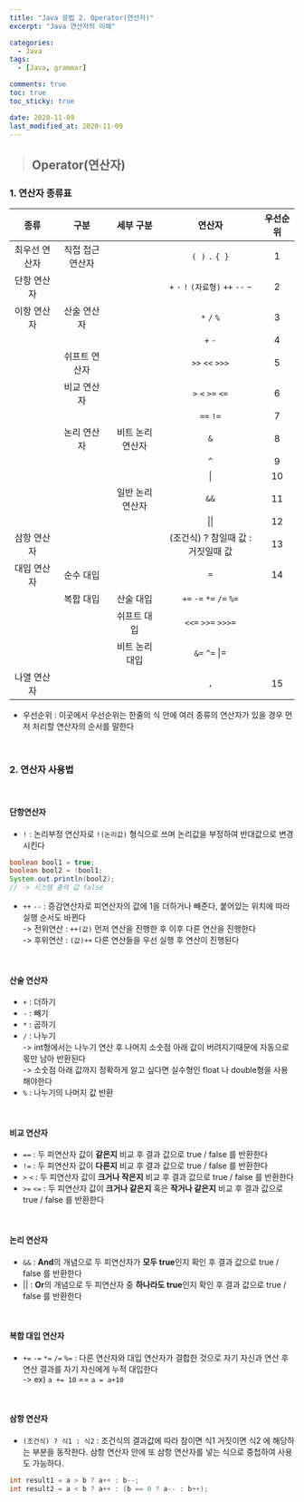 ```yaml
---
title: "Java 문법 2. Operator(연산자)"
excerpt: "Java 연산자의 이해"

categories:
  - Java
tags:
  - [Java, grammar]

comments: true
toc: true
toc_sticky: true

date: 2020-11-09
last_modified_at: 2020-11-09
---
```


> ## Operator(연산자)

### 1. 연산자 종류표

|     종류      |       구분       |    세부 구분     |                연산자                | 우선순위 |
| :-----------: | :--------------: | :--------------: | :----------------------------------: | :------: |
| 최우선 연산자 | 직접 접근 연산자 |                  |           `( )` `.` `{ }`            |    1     |
|  단항 연산자  |                  |                  | `+` `-` `!` `(자료형)` `++` `--` `~` |    2     |
|  이항 연산자  |   산술 연산자    |                  |             `*` `/` `%`              |    3     |
|               |                  |                  |               `+` `-`                |    4     |
|               |  쉬프트 연산자   |                  |           `>>` `<<` `>>>`            |    5     |
|               |   비교 연산자    |                  |          `>` `<` `>=` `<=`           |    6     |
|               |                  |                  |              `==` `!=`               |    7     |
|               |   논리 연산자    | 비트 논리 연산자 |                 `&`                  |    8     |
|               |                  |                  |                 `^`                  |    9     |
|               |                  |                  |                  \|                  |    10    |
|               |                  | 일반 논리 연산자 |                 `&&`                 |    11    |
|               |                  |                  |                 \|\|                 |    12    |
|  삼항 연산자  |                  |                  |  (조건식) ? 참일때 값 : 거짓일때 값  |    13    |
|  대입 연산자  |    순수 대입     |                  |                 `=`                  |    14    |
|               |    복합 대입     |    산술 대입     |       `+=` `-=` `*=` `/=` `%=`       |          |
|               |                  |   쉬프트 대입    |          `<<=` `>>=` `>>>=`          |          |
|               |                  |  비트 논리 대입  |            `&=` `^=` \|=             |          |
|  나열 연산자  |                  |                  |                 `,`                  |    15    |

- 우선순위 : 이곳에서 우선순위는 한줄의 식 안에 여러 종류의 연산자가 있을 경우 먼저 처리할 연산자의 순서를 말한다

<br>

### 2. 연산자 사용법

<br>

#### 단항연산자

- `!` : 논리부정 연산자로 `!(논리값)` 형식으로 쓰며 논리값을 부정하여 반대값으로 변경시킨다

```java
boolean bool1 = true;
boolean bool2 = !bool1;
System.out.println(bool2);
// -> 시스템 출력 값 false
```

- `++` `--` : 증감연산자로 피연산자의 값에 1을 더하거나 빼준다, 붙어있는 위치에 따라 실행 순서도 바뀐다  
  -> 전위연산 : `++(값)` 먼저 연산을 진행한 후 이후 다른 연산을 진행한다  
  -> 후위연산 : `(값)++` 다른 연산들을 우선 실행 후 연산이 진행된다

<br>

#### 산술 연산자

- `+` : 더하기
- `-` : 빼기
- `*` : 곱하기
- `/` : 나누기  
  -> int형에서는 나누기 연산 후 나머지 소숫점 아래 값이 버려지기때문에 자동으로 몫만 남아 반환된다  
  -> 소숫점 아래 값까지 정확하게 알고 싶다면 실수형인 float 나 double형을 사용해야한다
- `%` : 나누기의 나머지 값 반환

<br>

#### 비교 연산자

- `==` : 두 피연산자 값이 **같은지** 비교 후 결과 값으로 true / false 를 반환한다
- `!=` : 두 피연산자 값이 **다른지** 비교 후 결과 값으로 true / false 를 반환한다
- `>` `<` : 두 피연산자 값이 **크거나 작은지** 비교 후 결과 값으로 true / false 를 반환한다
- `>=` `<=` : 두 피연산자 값이 **크거나 같은지** 혹은 **작거나 같은지** 비교 후 결과 값으로 true / false 를 반환한다

<br>

#### 논리 연산자

- `&&` : **And**의 개념으로 두 피연산자가 **모두 true**인지 확인 후 결과 값으로 true / false 를 반환한다
- \|\| : **Or**의 개념으로 두 피연산자 중 **하나라도 true**인지 확인 후 결과 값으로 true / false 를 반환한다

<br>

#### 복합 대입 연산자

- `+=` `-=` `*=` `/=` `%=` : 다른 연산자와 대입 연산자가 결합한 것으로 자기 자신과 연산 후 연산 결과를 자기 자신에게 누적 대입한다  
  -> ex) `a += 10` == `a = a+10 `

<br>

#### 삼항 연산자

- `(조건식) ? 식1 : 식2` : 조건식의 결과값에 따라 참이면 식1 거짓이면 식2 에 해당하는 부분을 동작한다. 삼항 연산자 안에 또 삼항 연산자를 넣는 식으로 중첩하여 사용도 가능하다.

```java
int result1 = a > b ? a++ : b--;
int result2 = a < b ? a++ : (b == 0 ? a-- : b++);
```
